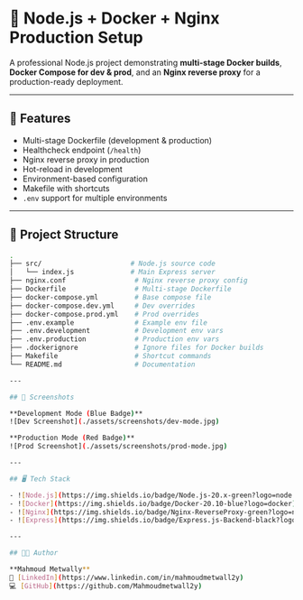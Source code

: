 # 🚀 Node.js + Docker + Nginx Production Setup

A professional Node.js project demonstrating **multi-stage Docker builds**, **Docker Compose for dev & prod**, and an **Nginx reverse proxy** for a production-ready deployment.

---

## 🔧 Features
- Multi-stage Dockerfile (development & production)
- Healthcheck endpoint (`/health`)
- Nginx reverse proxy in production
- Hot-reload in development
- Environment-based configuration
- Makefile with shortcuts
- `.env` support for multiple environments

---

## 📂 Project Structure  

```bash
.
├── src/                      # Node.js source code
│   └── index.js              # Main Express server
├── nginx.conf                 # Nginx reverse proxy config
├── Dockerfile                 # Multi-stage Dockerfile
├── docker-compose.yml         # Base compose file
├── docker-compose.dev.yml     # Dev overrides
├── docker-compose.prod.yml    # Prod overrides
├── .env.example               # Example env file
├── .env.development           # Development env vars
├── .env.production            # Production env vars
├── .dockerignore              # Ignore files for Docker builds
├── Makefile                   # Shortcut commands
└── README.md                  # Documentation

---

## 📸 Screenshots  

**Development Mode (Blue Badge)**  
![Dev Screenshot](./assets/screenshots/dev-mode.jpg)  

**Production Mode (Red Badge)**  
![Prod Screenshot](./assets/screenshots/prod-mode.jpg)  

---

## 🖥️ Tech Stack  

- ![Node.js](https://img.shields.io/badge/Node.js-20.x-green?logo=node.js)  
- ![Docker](https://img.shields.io/badge/Docker-20.10-blue?logo=docker)  
- ![Nginx](https://img.shields.io/badge/Nginx-ReverseProxy-green?logo=nginx)  
- ![Express](https://img.shields.io/badge/Express.js-Backend-black?logo=express)  

---

## 👨‍💻 Author  

**Mahmoud Metwally**  
🔗 [LinkedIn](https://www.linkedin.com/in/mahmoudmetwall2y)  
💻 [GitHub](https://github.com/Mahmoudmetwall2y)  





